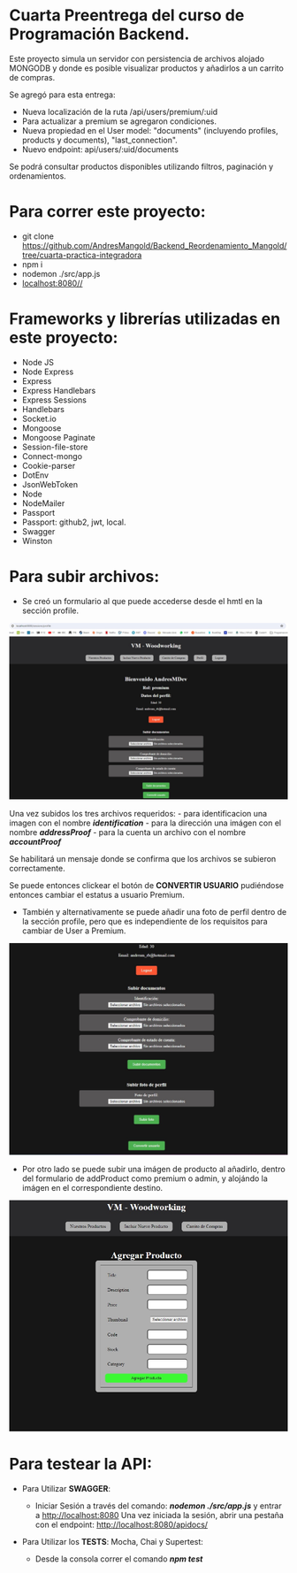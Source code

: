 # Cuarta Preentrega del curso de Programación Backend.

Este proyecto simula un servidor con persistencia de archivos alojado MONGODB y donde es posible visualizar productos y añadirlos a un carrito de compras.

Se agregó para esta entrega: 
- Nueva localización de la ruta /api/users/premium/:uid
- Para actualizar a premium se agregaron condiciones.
- Nueva propiedad en el User model: "documents" (incluyendo profiles, products y documents), "last_connection".
- Nuevo endpoint: api/users/:uid/documents

Se podrá consultar productos disponibles utilizando filtros, paginación y ordenamientos.


# Para correr este proyecto:

- git clone https://github.com/AndresMangold/Backend_Reordenamiento_Mangold/tree/cuarta-practica-integradora
- npm i
- nodemon ./src/app.js
- [localhost:8080//](http://localhost:8080/)


# Frameworks y librerías utilizadas en este proyecto:

- Node JS
- Node Express
- Express
- Express Handlebars
- Express Sessions
- Handlebars
- Socket.io
- Mongoose
- Mongoose Paginate
- Session-file-store
- Connect-mongo
- Cookie-parser
- DotEnv
- JsonWebToken
- Node
- NodeMailer
- Passport
- Passport: github2, jwt, local.
- Swagger
- Winston


# Para subir archivos:

- Se creó un formulario al que puede accederse desde el hmtl en la sección profile.

![Muestra imagen upload](./public/images/Muestra%20subida%20de%20archivos.jpg)

Una vez subidos los tres archivos requeridos:
    - para identificacion una imagen con el nombre ***identification***
    - para la dirección una imágen con el nombre ***addressProof***
    - para la cuenta un archivo con el nombre ***accountProof***

Se habilitará un mensaje donde se confirma que los archivos se subieron correctamente.

Se puede entonces clickear el botón de **CONVERTIR USUARIO** pudiéndose entonces cambiar el estatus a usuario Premium.

- También y alternativamente se puede añadir una foto de perfil dentro de la sección profile, pero que es independiente de los requisitos para cambiar de User a Premium.

![Muestra imagen perfil](./public/images/Muestra%20subida%20profile.jpg)


- Por otro lado se puede subir una imágen de producto al añadirlo, dentro del formulario de addProduct como premium o admin, y alojándo la imágen en el correspondiente destino.

![Muestra imagen producto](./public/images/muestra%20subida%20products.jpg)


# Para testear la API:


- Para Utilizar **SWAGGER**:
    - Iniciar Sesión a través del comando: ***nodemon ./src/app.js*** y entrar a [http://localhost:8080](http://localhost:8080/)
Una vez iniciada la sesión, abrir una pestaña con el endpoint: [http://localhost:8080/apidocs/](http://localhost:8080/apidocs)



- Para Utilizar los **TESTS**: Mocha, Chai y Supertest:
    - Desde la consola correr el comando ***npm test***

